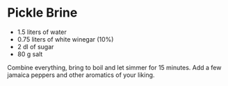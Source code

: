 # Pickle Brine

- 1.5 liters of water
- 0.75 liters of white winegar (10%)
- 2 dl of sugar
- 80 g salt

Combine everything, bring to boil and let simmer for 15 minutes. Add a few jamaica peppers and other aromatics of your liking.
